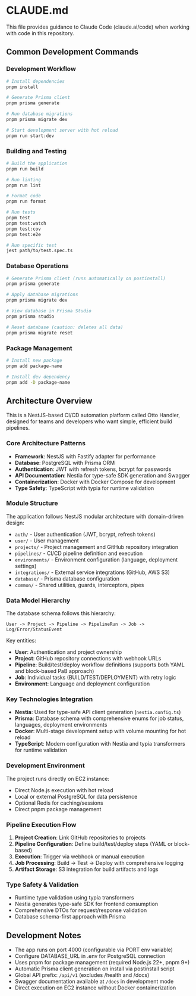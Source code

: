 # CLAUDE.md

This file provides guidance to Claude Code (claude.ai/code) when working with code in this repository.

## Common Development Commands

### Development Workflow
```bash
# Install dependencies
pnpm install

# Generate Prisma client
pnpm prisma generate

# Run database migrations
pnpm prisma migrate dev

# Start development server with hot reload
pnpm run start:dev
```

### Building and Testing
```bash
# Build the application
pnpm run build

# Run linting
pnpm run lint

# Format code
pnpm run format

# Run tests
pnpm test
pnpm test:watch
pnpm test:cov
pnpm test:e2e

# Run specific test
jest path/to/test.spec.ts
```

### Database Operations
```bash
# Generate Prisma client (runs automatically on postinstall)
pnpm prisma generate

# Apply database migrations
pnpm prisma migrate dev

# View database in Prisma Studio
pnpm prisma studio

# Reset database (caution: deletes all data)
pnpm prisma migrate reset
```

### Package Management
```bash
# Install new package
pnpm add package-name

# Install dev dependency
pnpm add -D package-name
```

## Architecture Overview

This is a NestJS-based CI/CD automation platform called Otto Handler, designed for teams and developers who want simple, efficient build pipelines.

### Core Architecture Patterns

- **Framework**: NestJS with Fastify adapter for performance
- **Database**: PostgreSQL with Prisma ORM
- **Authentication**: JWT with refresh tokens, bcrypt for passwords
- **API Documentation**: Nestia for type-safe SDK generation and Swagger
- **Containerization**: Docker with Docker Compose for development
- **Type Safety**: TypeScript with typia for runtime validation

### Module Structure

The application follows NestJS modular architecture with domain-driven design:

- `auth/` - User authentication (JWT, bcrypt, refresh tokens)
- `user/` - User management 
- `projects/` - Project management and GitHub repository integration
- `pipelines/` - CI/CD pipeline definition and execution
- `environments/` - Environment configuration (language, deployment settings)
- `integrations/` - External service integrations (GitHub, AWS S3)
- `database/` - Prisma database configuration
- `common/` - Shared utilities, guards, interceptors, pipes

### Data Model Hierarchy

The database schema follows this hierarchy:
```
User -> Project -> Pipeline -> PipelineRun -> Job -> Log/Error/StatusEvent
```

Key entities:
- **User**: Authentication and project ownership
- **Project**: GitHub repository connections with webhook URLs
- **Pipeline**: Build/test/deploy workflow definitions (supports both YAML and block-based PaB approach)
- **Job**: Individual tasks (BUILD/TEST/DEPLOYMENT) with retry logic
- **Environment**: Language and deployment configuration

### Key Technologies Integration

- **Nestia**: Used for type-safe API client generation (`nestia.config.ts`)
- **Prisma**: Database schema with comprehensive enums for job status, languages, deployment environments
- **Docker**: Multi-stage development setup with volume mounting for hot reload
- **TypeScript**: Modern configuration with Nestia and typia transformers for runtime validation

### Development Environment

The project runs directly on EC2 instance:
- Direct Node.js execution with hot reload
- Local or external PostgreSQL for data persistence
- Optional Redis for caching/sessions
- Direct pnpm package management

### Pipeline Execution Flow

1. **Project Creation**: Link GitHub repositories to projects
2. **Pipeline Configuration**: Define build/test/deploy steps (YAML or block-based)
3. **Execution**: Trigger via webhook or manual execution
4. **Job Processing**: Build -> Test -> Deploy with comprehensive logging
5. **Artifact Storage**: S3 integration for build artifacts and logs

### Type Safety & Validation

- Runtime type validation using typia transformers
- Nestia generates type-safe SDK for frontend consumption
- Comprehensive DTOs for request/response validation
- Database schema-first approach with Prisma

## Development Notes

- The app runs on port 4000 (configurable via PORT env variable)
- Configure DATABASE_URL in .env for PostgreSQL connection
- Uses pnpm for package management (required Node.js 22+, pnpm 9+)
- Automatic Prisma client generation on install via postinstall script
- Global API prefix: `/api/v1` (excludes /health and /docs)
- Swagger documentation available at `/docs` in development mode
- Direct execution on EC2 instance without Docker containerization
